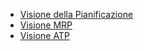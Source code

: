 - [Visione della Pianificazione](Sorgenti/DOC_VIS/TA/B£A/M5_001)
- [Visione MRP](Sorgenti/DOC_VIS/TA/B£A/M5_002)
- [Visione ATP](Sorgenti/DOC_VIS/TA/B£A/M5_003)
